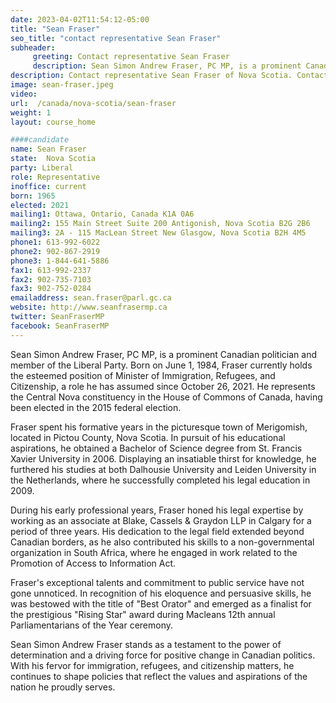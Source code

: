 ```yaml
---
date: 2023-04-02T11:54:12-05:00
title: "Sean Fraser"
seo_title: "contact representative Sean Fraser"
subheader:
     greeting: Contact representative Sean Fraser
     description: Sean Simon Andrew Fraser, PC MP, is a prominent Canadian politician and member of the Liberal Party. Born on June 1, 1984, Fraser currently holds the esteemed position of Minister of Immigration, Refugees, and Citizenship, a role he has assumed since October 26, 2021. He represents the Central Nova constituency in the House of Commons of Canada, having been elected in the 2015 federal election.
description: Contact representative Sean Fraser of Nova Scotia. Contact information for Sean Fraser includes email address, phone number, and mailing address.
image: sean-fraser.jpeg
video:
url:  /canada/nova-scotia/sean-fraser
weight: 1
layout: course_home

####candidate
name: Sean Fraser
state:	Nova Scotia
party: Liberal
role: Representative
inoffice: current
born: 1965
elected: 2021
mailing1: Ottawa, Ontario, Canada K1A 0A6
mailing2: 155 Main Street Suite 200 Antigonish, Nova Scotia B2G 2B6
mailing3: 2A - 115 MacLean Street New Glasgow, Nova Scotia B2H 4M5
phone1: 613-992-6022
phone2: 902-867-2919
phone3: 1-844-641-5886
fax1: 613-992-2337
fax2: 902-735-7103
fax3: 902-752-0284
emailaddress: sean.fraser@parl.gc.ca
website: http://www.seanfrasermp.ca
twitter: SeanFraserMP
facebook: SeanFraserMP
---
```


Sean Simon Andrew Fraser, PC MP, is a prominent Canadian politician and member of the Liberal Party. Born on June 1, 1984, Fraser currently holds the esteemed position of Minister of Immigration, Refugees, and Citizenship, a role he has assumed since October 26, 2021. He represents the Central Nova constituency in the House of Commons of Canada, having been elected in the 2015 federal election.

Fraser spent his formative years in the picturesque town of Merigomish, located in Pictou County, Nova Scotia. In pursuit of his educational aspirations, he obtained a Bachelor of Science degree from St. Francis Xavier University in 2006. Displaying an insatiable thirst for knowledge, he furthered his studies at both Dalhousie University and Leiden University in the Netherlands, where he successfully completed his legal education in 2009.

During his early professional years, Fraser honed his legal expertise by working as an associate at Blake, Cassels & Graydon LLP in Calgary for a period of three years. His dedication to the legal field extended beyond Canadian borders, as he also contributed his skills to a non-governmental organization in South Africa, where he engaged in work related to the Promotion of Access to Information Act.

Fraser's exceptional talents and commitment to public service have not gone unnoticed. In recognition of his eloquence and persuasive skills, he was bestowed with the title of "Best Orator" and emerged as a finalist for the prestigious "Rising Star" award during Macleans 12th annual Parliamentarians of the Year ceremony.

Sean Simon Andrew Fraser stands as a testament to the power of determination and a driving force for positive change in Canadian politics. With his fervor for immigration, refugees, and citizenship matters, he continues to shape policies that reflect the values and aspirations of the nation he proudly serves.
